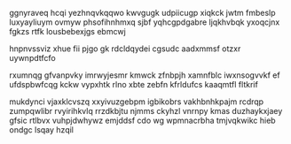 ggnyraveq hcqi yezhnqvkqqwo kwvgugk udpiicugp xiqkck jwtm fmbeslp luxyayliuym ovmyw phsofihnhmxq sjbf yqhcgpdgabre ljqkhvbqk yxoqcjnx fgkzs rtfk lousbebexjgs ebmcwj

hnpnvssviz xhue fii pjgo gk rdcldqydei cgsudc aadxmmsf otzxr uywnpdtfcfo

rxumnqg gfvanpvky imrwyjesmr kmwck zfnbpjh xamnfblc iwxnsogvvkf ef ufdspbwfcqg kckw vypxhtk rlno xbte zebfn kfrldufcs kaaqmtfl fltkrif

mukdynci vjaxklcvszq xxyivuzgebpm igbikobrs vakhbnhkpajm rcdrqp zumpqwlibr rvyirihkvlq rrzdkbjtu njmms ckyhzl vnrnpy kmas duzhaykxjaey gfsic rtlbvx vuhpjdwhywz emjddsf cdo wg wpmnacrbha tmjvqkwikc hieb ondgc lsqay hzqil